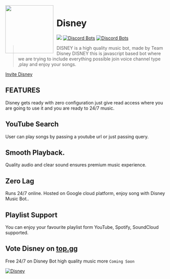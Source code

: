 <img width="150" height="150" align="left" style="float: left; margin: 0 10px 0 0;" img src="https://media.discordapp.net/attachments/854210336776650752/864403424477184030/12.png">  

# Disney

[![](https://img.shields.io/badge/discord.js-v12.0.0--dev-blue.svg?logo=npm)](https://github.com/discordjs)
[![Discord Bots](https://top.gg/api/widget/status/826795830111109153.svg)](https://top.gg/bot/826795830111109153)
<a href="https://top.gg/bot/826795830111109153">
  [![Discord Bots](https://top.gg/api/widget/upvotes/826795830111109153.svg)](https://top.gg/bot/826795830111109153)

>  DISNEY  is a  high quality music bot, made by Team Disney DISNEY this is javascript based bot where we are trying to include everything possible join voice channel type  ,play and enjoy your songs.

[Invite Disney](https://discord.com/oauth2/authorize?client_id=826795830111109153&permissions=37080128&scope=bot)

## FEATURES
Disney gets ready with zero configuration just give read access where you are going to use it and you are ready to 24/7 music.

## YouTube Search
User can play songs by passing a youtube url or just passing query.

## Smooth Playback.
Quality audio and clear sound ensures premium music experience.
## Zero Lag
Runs 24/7 online. Hosted on Google cloud platform, enjoy song with Disney Music Bot..

## Playlist Support
You can enjoy your favourite playlist form YouTube, Spotify, SoundCloud supported.


## Vote Disney on [top.gg](https://top.gg/bot/826795830111109153)

Free 24/7 on Disney Bot high quality music more `Coming Soon`

<a href="https://top.gg/bot/826795830111109153">
  <img src="https://top.gg/api/widget/826795830111109153.svg" alt="Disney" />
  </a>
